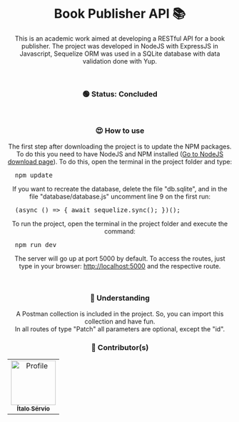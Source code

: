 <h1 align="center">Book Publisher API 📚</h1>
<p align="center">
This is an academic work aimed at developing a RESTful API for a book publisher. The project was developed in NodeJS with ExpressJS in Javascript, Sequelize ORM was used in a SQLite database with data validation done with Yup.
</p>

<br />

<h3 align="center"> 
	🟢 Status: Concluded
</h3>

<br />

<h3 align="center">😍 How to use</h3>
<p align="center">The first step after downloading the project is to update the NPM packages. To do this you need to have NodeJS and NPM installed (<a href="https://nodejs.org/en/">Go to NodeJS download page</a>). To do this, open the terminal in the project folder and type:</p>
<pre>
  npm update
</pre>
<p align="center">If you want to recreate the database, delete the file "db.sqlite", and in the file "database/database.js" uncomment line 9 on the first run:</p>
<pre>
  (async () => { await sequelize.sync(); })();
</pre>
<p align="center">To run the project, open the terminal in the project folder and execute the command:</p>
<pre>
  npm run dev
</pre>
<p align="center">The server will go up at port 5000 by default. To access the routes, just type in your browser: <a href="http://localhost:5000">http://localhost:5000</a> and the respective route.</p>

<br />

<h3 align="center">🧠 Understanding</h3>
<p align="center">
A Postman collection is included in the project. So, you can import this collection and have fun. <br />
In all routes of type "Patch" all parameters are optional, except the "id". <br/>
</p

<br />

<h3 align="center">🎨 Contributor(s)</h4>
<table align="center">
  <tr>
    <td align="center">
      <a href="https://github.com/ItaloServio">
        <img src="https://avatars1.githubusercontent.com/u/60075865?s=460&u=407042a6a58218d29495ca19dda1bef5ca4540c3&v=4" width="100px;" alt="Profile"/>
        <br />
        <sub>
          <b>Ítalo Sérvio</b>
        </sub>
      </a>
  </tr>  
</table>
